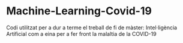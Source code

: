 # Machine-Learning-Covid-19
Codi utilitzat per a dur a terme el treball de fi de màster: Intel·ligència Artificial com a eina per a fer front la malaltia de la COVID-19 
